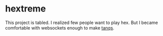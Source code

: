 # hextreme

This project is tabled. I realized few people want to play hex. But I became comfortable with websockets enough to make [tanqs](github.com/jonahs99/tanqs-old).
